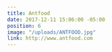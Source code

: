 ```yaml
---
title: Antfood
date: 2017-12-11 15:06:00 -05:00
position: 6
image: "/uploads/ANTFOOD.jpg"
link: http://www.antfood.com
---
```


